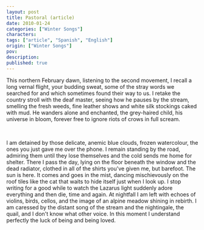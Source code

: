 ```yaml
---
layout: post
title: Pastoral (article)
date: 2010-01-24
categories: ["Winter Songs"]
characters: 
tags: ["article", "Spanish", "English"]
origin: ["Winter Songs"]
pov: 
description: 
published: true
---
```


This northern February dawn, listening to the second movement, I recall a long vernal flight, your budding sweat, some of the stray words we searched for and which sometimes found their way to us. I retake the country stroll with the deaf master, seeing how he pauses by the stream, smelling the fresh weeds, fine leather shows and white silk stockings caked with mud. He wanders alone and enchanted, the grey-haired child, his universe in bloom, forever free to ignore riots of crows in full scream.

<br>

I am detained by those delicate, anemic blue clouds, frozen watercolour, the ones you just gave me over the phone. I remain standing by the road, admiring them until they lose themselves and the cold sends me home for shelter. There I pass the day, lying on the floor beneath the window and the dead radiator, clothed in all of the shirts you've given me, but barefoot. The sun is here. It comes and goes in the mist, dancing mischievously on the roof tiles like the cat that waits to hide itself just when I look up. I stop writing for a good while to watch the Lazarus light suddenly adore everything and then die, time and again. At nightfall I am left with echoes of violins, birds, cellos, and the image of an alpine meadow shining in rebirth. I am caressed by the distant song of the stream and the nightingale, the quail, and I don't know what other voice. In this moment I understand perfectly the luck of being and being loved.

